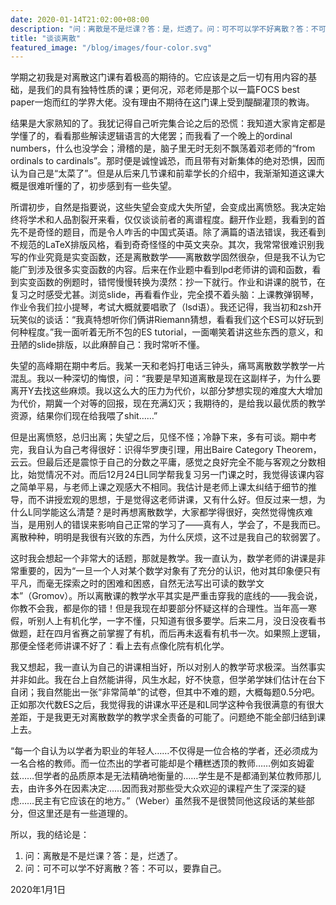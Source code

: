 ```yaml
---
date: 2020-01-14T21:02:00+08:00
description: "问：离散是不是烂课？答：是，烂透了。问：可不可以学不好离散？答：不可以，要靠自己。"
title: "谈谈离散"
featured_image: "/blog/images/four-color.svg"
---
```


学期之初我是对离散这门课有着极高的期待的。它应该是之后一切有用内容的基础，是我们的具有独特性质的课；更何况，邓老师是那个以一篇FOCS best paper一炮而红的学界大佬。没有理由不期待在这门课上受到醍醐灌顶的教诲。

结果是大家熟知的了。我犹记得自己听完集合论之后的恐慌：我知道大家肯定都是学懂了的，看看那些解读逻辑语言的大佬罢；而我看了一个晚上的ordinal numbers，什么也没学会；滑稽的是，脑子里无时无刻不飘荡着邓老师的“from ordinals to cardinals”。那时便是诚惶诚恐，而且带有对新集体的绝对恐惧，因而认为自己是“太菜了”。但是从后来几节课和前辈学长的介绍中，我渐渐知道这课大概是很难听懂的了，初步感到有一些失望。

所谓初步，自然是指要说，这些失望会变成大失所望，会变成出离愤怒。我决定始终将学术和人品割裂开来看，仅仅谈谈前者的离谱程度。翻开作业题，我看到的首先不是奇怪的题目，而是令人咋舌的中国式英语。除了满篇的语法错误，我还看到不规范的LaTeX排版风格，看到奇奇怪怪的中英文夹杂。其次，我常常很难识别我写的作业究竟是实变函数，还是离散数学——离散数学固然很杂，但是我不认为它能广到涉及很多实变函数的内容。后来在作业题中看到lpd老师讲的调和函数，看到实变函数的例题时，错愕慢慢转换为漠然：抄一下就行。作业和讲课的脱节，在复习之时感受尤甚。浏览slide，再看看作业，完全摸不着头脑：上课教弹钢琴，作业令我们拉小提琴，考试大概就要唱歌了（lsd语）。我还记得，我当初和zsh开玩笑似的谈话：“我真特想听你们俩讲Riemann猜想，看看我们这个ES可以好玩到何种程度。”我一面听着无所不包的ES tutorial，一面嘲笑着讲这些东西的意义，和丑陋的slide排版，以此麻醉自己：我时常听不懂。

失望的高峰期在期中考后。我某一天和老妈打电话三钟头，痛骂离散数学教学一片混乱。我以一种深切的悔恨，问：“我要是早知道离散是现在这副样子，为什么要离开Y去找这些麻烦。我以这么大的压力为代价，以部分梦想实现的难度大大增加为代价，期冀一个对等的回报，现在充满幻灭；我期待的，是给我以最优质的教学资源，结果你们现在给我喂了shit……”

但是出离愤怒，总归出离；失望之后，见怪不怪；冷静下来，多有可谈。期中考完，我自认为自己考得很好：识得华罗庚引理，用出Baire Category Theorem，云云。但最后还是震惊于自己的分数之平庸，感觉之良好完全不能与客观之分数相比，始觉情况不对。而后12月24日L同学帮我复习另一门课之时，我觉得该课内容之简单平易，与老师上课之观感大不相同。我估计是老师上课太纠结于细节的推导，而不讲授宏观的思想，于是觉得这老师讲课，又有什么好。但反过来一想，为什么L同学能这么清楚？是时再想离散数学，大家都学得很好，突然觉得愧疚难当，是用别人的错误来影响自己正常的学习了——真有人，学会了，不是我而已。离散种种，明明是我很有兴致的东西，为什么厌烦，这不过是我自己的软弱罢了。

这时我会想起一个非常大的话题，那就是教学。我一直认为，数学老师的讲课是非常重要的，因为“一旦一个人对某个数学对象有了充分的认识，他对其印象便只有平凡，而毫无探索之时的困难和困惑，自然无法写出可读的数学文本”（Gromov）。所以离散课的教学水平其实是严重击穿我的底线的——我会说，你教不会我，都是你的错！但是我现在却要部分怀疑这样的合理性。当年高一寒假，听别人上有机化学，一字不懂，只知道有很多要学。后来二月，没日没夜看书做题，赶在四月省赛之前掌握了有机，而后再未返看有机书一次。如果照上逻辑，那便全怪老师讲课不好了：看上去有点像化院有机化学。

我又想起，我一直认为自己的讲课相当好，所以对别人的教学苛求极深。当然事实并非如此。我在台上自然能讲得，风生水起，好不快意，但学弟学妹们估计在台下自闭；我自然能出一张“非常简单”的试卷，但其中不难的题，大概每题0.5分吧。正如那次代数ES之后，我觉得我的讲课水平还是和L同学这种令我很满意的有很大差距，于是我更无对离散数学的教学求全责备的可能了。问题绝不能全部归结到课上去。

“每一个自认为以学者为职业的年轻人……不仅得是一位合格的学者，还必须成为一名合格的教师。而一位杰出的学者可能却是个糟糕透顶的教师……例如亥姆霍兹……但学者的品质原本是无法精确地衡量的……学生是不是都涌到某位教师那儿去，由许多外在因素决定……因而我对那些受大众欢迎的课程产生了深深的疑虑……民主有它应该在的地方。”（Weber）虽然我不是很赞同他这段话的某些部分，但这里还是有一些道理的。

所以，我的结论是：
1. 问：离散是不是烂课？答：是，烂透了。
2. 问：可不可以学不好离散？答：不可以，要靠自己。

2020年1月1日